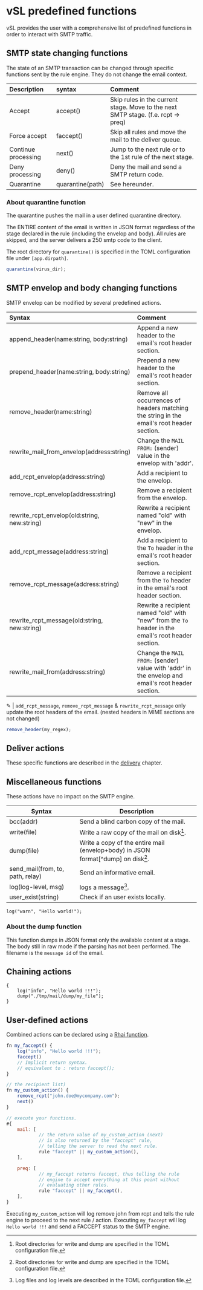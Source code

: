 # vSL predefined functions

vSL provides the user with a comprehensive list of predefined functions in order to interact with SMTP traffic.

## SMTP state changing functions

The state of an SMTP transaction can be changed through specific functions sent by the rule engine. They do not change the email context.

| Description         | syntax           | Comment                                                                           |
| :------------------ | :--------------- | :-------------------------------------------------------------------------------- |
| Accept              | accept()         | Skip rules in the current stage. Move to the next SMTP stage. (f.e. rcpt -> preq) |
| Force accept        | faccept()        | Skip all rules and move the mail to the deliver queue.                            |
| Continue processing | next()           | Jump to the next rule or to the 1st rule of the next stage.                       |
| Deny processing     | deny()           | Deny the mail and send a SMTP return code.                                        |
| Quarantine          | quarantine(path) | See hereunder.                                                                    |

### About quarantine function

The quarantine pushes the mail in a user defined quarantine directory.

The ENTIRE content of the email is written in JSON format regardless of the stage declared in the rule (including the envelop and body). All rules are skipped, and the server delivers a 250 smtp code to the client.

The root directory for `quarantine()` is specified in the TOML configuration file under `[app.dirpath]`.

```js
quarantine(virus_dir);
```

## SMTP envelop and body changing functions

SMTP envelop can be modified by several predefined actions.

| Syntax                                        | Comment                                                                    |
| :-------------------------------------------- | :------------------------------------------------------------------------- |
| append_header(name:string, body:string)       | Append a new header to the email's root header section.                         |
| prepend_header(name:string, body:string)      | Prepend a new header to the email's root header section.                        |
| remove_header(name:string)                    | Remove all occurrences of headers matching the string in the email's root header section. |
| rewrite_mail_from_envelop(address:string)     | Change the `MAIL FROM:` (sender) value in the envelop with 'addr'. |
| add_rcpt_envelop(address:string)              | Add a recipient to the envelop. |
| remove_rcpt_envelop(address:string)           | Remove a recipient from the envelop. |
| rewrite_rcpt_envelop(old:string, new:string)  | Rewrite a recipient named "old" with "new" in the envelop. |
| add_rcpt_message(address:string)              | Add a recipient to the `To` header in the email's root header section. |
| remove_rcpt_message(address:string)           | Remove a recipient from the `To` header in the email's root header section. |
| rewrite_rcpt_message(old:string, new:string)  | Rewrite a recipient named "old" with "new" from the `To` header in the email's root header section. |
| rewrite_mail_from(address:string)             | Change the `MAIL FROM:` (sender) value with 'addr' in the envelop and email's root header section. |

&#9998; | `add_rcpt_message`, `remove_rcpt_message` & `rewrite_rcpt_message` only update the root headers of the email. (nested headers in MIME sections are not changed)

```js
remove_header(my_regex);
```

## Deliver actions

These specific functions are described in the [delivery] chapter.

[delivery]: delivery.md

## Miscellaneous functions

These actions have no impact on the SMTP engine.

| Syntax                           | Description                                                                         |
| -------------------------------- | ----------------------------------------------------------------------------------- |
| bcc(addr)                        | Send a blind carbon copy of the mail.                                               |
| write(file)                      | Write a raw copy of the mail on disk[^dir].                                         |
| dump(file)                       | Write a copy of the entire mail (envelop+body) in JSON format[^dump] on disk[^dir]. |
| send_mail(from, to, path, relay) | Send an informative email.                                                          |
| log(log-level, msg)              | logs a message[^log].                                                               |
| user_exist(string)               | Check if an user exists locally.                                                    |

[^dir]: Root directories for write and dump are specified in the TOML configuration file.
[^log]: Log files and log levels are described in the TOML configuration file.

```javascript,ignore
log("warn", "Hello world!");
```

### About the dump function

This function dumps in JSON format only the available content at a stage.  The body still in raw mode if the parsing has not been performed. The filename is the `message id` of the email.

## Chaining actions

```javascript,ignore
{
    log("info", "Hello world !!!");
    dump("./tmp/mail/dump/my_file");
}
```

## User-defined actions

Combined actions can be declared using a [Rhai function](https://rhai.rs/book/ref/functions.html).

```javascript
fn my_faccept() {
    log("info", "Hello world !!!");
    faccept()
    // Implicit return syntax.
    // equivalent to : return faccept();
}

// the recipient list)
fn my_custom_action() {
    remove_rcpt("john.doe@mycompany.com");
    next()
}

// execute your functions.
#{
    mail: [
            // the return value of my_custom_action (next)
            // is also returned by the "faccept" rule,
            // telling the server to read the next rule.
            rule "faccept" || my_custom_action(),
    ],

    preq: [
            // my_faccept returns faccept, thus telling the rule
            // engine to accept everything at this point without
            // evaluating other rules.
            rule "faccept" || my_faccept(),
    ],
}
```

Executing `my_custom_action` will log remove john from rcpt and tells the rule engine to proceed to the next rule / action.
Executing `my_faccept` will log `Hello world !!!` and send a FACCEPT status to the SMTP engine.

